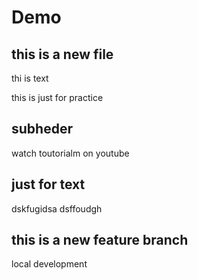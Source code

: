 # Demo

## this is a new file

thi is text

this is just for practice 
## subheder

watch toutorialm on youtube

## just for text

dskfugidsa
dsffoudgh

## this is a new feature branch

local development 